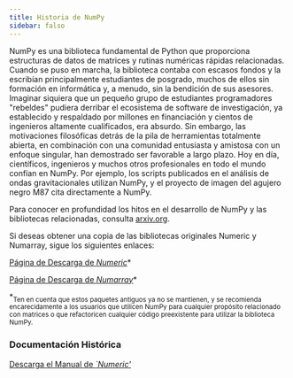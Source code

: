 ```yaml
---
title: Historia de NumPy
sidebar: falso
---
```


NumPy es una biblioteca fundamental de Python que proporciona estructuras de datos de matrices y rutinas numéricas rápidas relacionadas. Cuando se puso en marcha, la biblioteca contaba con escasos fondos y la escribían principalmente estudiantes de posgrado, muchos de ellos sin formación en informática y, a menudo, sin la bendición de sus asesores. Imaginar siquiera que un pequeño grupo de estudiantes programadores "rebeldes" pudiera derribar el ecosistema de software de investigación, ya establecido y respaldado por millones en financiación y cientos de ingenieros altamente cualificados, era absurdo. Sin embargo, las motivaciones filosóficas detrás de la pila de herramientas totalmente abierta, en combinación con una comunidad entusiasta y amistosa con un enfoque singular, han demostrado ser favorable a largo plazo.  Hoy en día, científicos, ingenieros y muchos otros profesionales en todo el mundo confían en NumPy. Por ejemplo, los scripts publicados en el análisis de ondas gravitacionales utilizan NumPy, y el proyecto de imagen del agujero negro M87 cita directamente a NumPy.

Para conocer en profundidad los hitos en el desarrollo de NumPy y las bibliotecas relacionadas, consulta [arxiv.org](arxiv.org/abs/1907.10121).

Si deseas obtener una copia de las bibliotecas originales Numeric y Numarray, sigue los siguientes enlaces:

[Página de Descarga de *Numeric*](https://sourceforge.net/projects/numpy/files/Old%20Numeric/)*

[Página de Descarga de *Numarray*](https://sourceforge.net/projects/numpy/files/Old%20Numarray/)*

*<sub>Ten en cuenta que estos paquetes antiguos ya no se mantienen, y se recomienda encarecidamente a los usuarios que utilicen NumPy para cualquier propósito relacionado con matrices o que refactoricen cualquier código preexistente para utilizar la biblioteca NumPy.</sub>

### Documentación Histórica

[Descarga el Manual de *`Numeric'*](static/numeric-manual.pdf)

